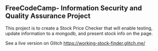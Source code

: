 **FreeCodeCamp**- Information Security and Quality Assurance Project
------

This project is to create a Stock Price Checker that will enable testing, update information to a mongodb, and present stock info on the page.

See a live version on Glitch https://working-stock-finder.glitch.me/